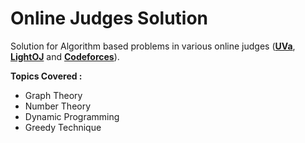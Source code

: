 # Online Judges Solution
Solution for Algorithm based problems in various online judges ([**UVa**](https://uva.onlinejudge.org/), [**LightOJ**](http://www.lightoj.com/index.php) and [**Codeforces**](http://codeforces.com/)).

**Topics Covered :**
- Graph Theory
- Number Theory
- Dynamic Programming
- Greedy Technique
